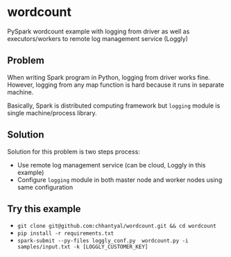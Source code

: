 # wordcount
PySpark wordcount example with logging from driver as well as executors/workers to remote log management service (Loggly)


## Problem
When writing Spark program in Python, logging from driver works fine.
However, logging from any map function is hard because it runs in separate machine.

Basically, Spark is distributed computing framework but `logging` module is single machine/process library.

## Solution
Solution for this problem is two steps process:

* Use remote log management service (can be cloud, Loggly in this example)
* Configure `logging` module in both master node and worker nodes using same configuration

## Try this example

* `git clone git@github.com:chhantyal/wordcount.git && cd wordcount`
* `pip install -r requirements.txt`
* `spark-submit --py-files loggly_conf.py  wordcount.py -i samples/input.txt -k [LOGGLY_CUSTOMER_KEY]`
